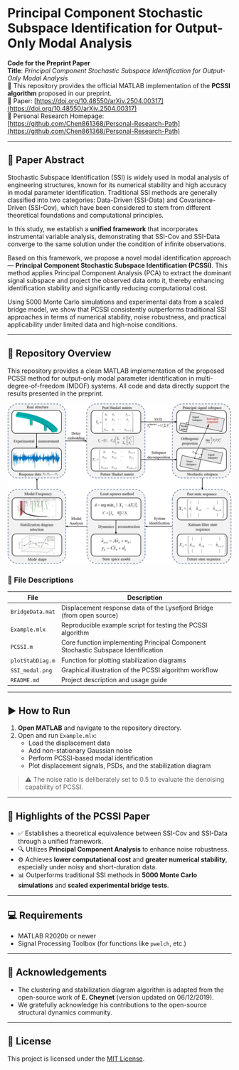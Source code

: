 # Principal Component Stochastic Subspace Identification for Output-Only Modal Analysis

**Code for the Preprint Paper**  
**Title**: *Principal Component Stochastic Subspace Identification for Output-Only Modal Analysis*  
📌 This repository provides the official MATLAB implementation of the **PCSSI algorithm** proposed in our preprint.  
📎 Paper: [https://doi.org/10.48550/arXiv.2504.00317](https://doi.org/10.48550/arXiv.2504.00317)  
🔗 Personal Research Homepage: [https://github.com/Chen861368/Personal-Research-Path](https://github.com/Chen861368/Personal-Research-Path)

---

## 📄 Paper Abstract

Stochastic Subspace Identification (SSI) is widely used in modal analysis of engineering structures, known for its numerical stability and high accuracy in modal parameter identification. Traditional SSI methods are generally classified into two categories: Data-Driven (SSI-Data) and Covariance-Driven (SSI-Cov), which have been considered to stem from different theoretical foundations and computational principles.

In this study, we establish a **unified framework** that incorporates instrumental variable analysis, demonstrating that SSI-Cov and SSI-Data converge to the same solution under the condition of infinite observations.

Based on this framework, we propose a novel modal identification approach — **Principal Component Stochastic Subspace Identification (PCSSI)**. This method applies Principal Component Analysis (PCA) to extract the dominant signal subspace and project the observed data onto it, thereby enhancing identification stability and significantly reducing computational cost.

Using 5000 Monte Carlo simulations and experimental data from a scaled bridge model, we show that PCSSI consistently outperforms traditional SSI approaches in terms of numerical stability, noise robustness, and practical applicability under limited data and high-noise conditions.

---

## 📁 Repository Overview

This repository provides a clean MATLAB implementation of the proposed PCSSI method for output-only modal parameter identification in multi-degree-of-freedom (MDOF) systems. All code and data directly support the results presented in the preprint.

<p align="center">
  <img src="SSI_modal.png" alt="PCSSI Method Flowchart" width="650"/>
</p>

### 📂 File Descriptions

| File              | Description |
|-------------------|-------------|
| `BridgeData.mat`  | Displacement response data of the Lysefjord Bridge (from open source) |
| `Example.mlx`     | Reproducible example script for testing the PCSSI algorithm |
| `PCSSI.m`         | Core function implementing Principal Component Stochastic Subspace Identification |
| `plotStabDiag.m`  | Function for plotting stabilization diagrams |
| `SSI_modal.png`   | Graphical illustration of the PCSSI algorithm workflow |
| `README.md`       | Project description and usage guide |

---

## ▶️ How to Run

1. **Open MATLAB** and navigate to the repository directory.
2. Open and run `Example.mlx`:
   - Load the displacement data
   - Add non-stationary Gaussian noise
   - Perform PCSSI-based modal identification
   - Plot displacement signals, PSDs, and the stabilization diagram

> ⚠️ The noise ratio is deliberately set to 0.5 to evaluate the denoising capability of PCSSI.

---

## 📌 Highlights of the PCSSI Paper

- ✅ Establishes a theoretical equivalence between SSI-Cov and SSI-Data through a unified framework.
- 🔍 Utilizes **Principal Component Analysis** to enhance noise robustness.
- ⚙️ Achieves **lower computational cost** and **greater numerical stability**, especially under noisy and short-duration data.
- 📊 Outperforms traditional SSI methods in **5000 Monte Carlo simulations** and **scaled experimental bridge tests**.

---

## 💻 Requirements

- MATLAB R2020b or newer
- Signal Processing Toolbox (for functions like `pwelch`, etc.)

---

## 🙏 Acknowledgements

- The clustering and stabilization diagram algorithm is adapted from the open-source work of **E. Cheynet** (version updated on 06/12/2019).
- We gratefully acknowledge his contributions to the open-source structural dynamics community.

---

## 📝 License

This project is licensed under the [MIT License](LICENSE).
